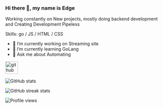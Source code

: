 ### Hi there 👋, my name is Edge
Working constantly on New projects, mostly doing backend development and Creating Development Pipeless

Skills: go /  JS / HTML / CSS

- 🔭 I’m currently working on Streaming site 
- 🌱 I’m currently learning GoLang 
- 💬 Ask me about Automating 


[<img src='https://cdn.jsdelivr.net/npm/simple-icons@3.0.1/icons/github.svg' alt='github' height='40'>](https://github.com/edgehub-cloud)  

![GitHub stats](https://github-readme-stats.vercel.app/api?username=edgehub-cloud&show_icons=true&count_private=true)  

![GitHub streak stats](https://github-readme-streak-stats.herokuapp.com/?user=edgehub-cloud)  

![Profile views](https://gpvc.arturio.dev/edgehub-cloud)  
